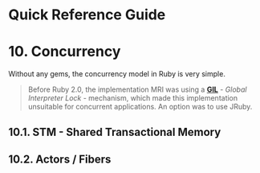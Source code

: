 Quick Reference Guide
=====================

# 10. Concurrency

Without any gems, the concurrency model in Ruby is very simple.

> Before Ruby 2.0, the implementation MRI was using a [**GIL**](http://en.wikipedia.org/wiki/Global_Interpreter_Lock) - _Global Interpreter Lock_ - mechanism, which made this implementation unsuitable for concurrent applications. An option was to use JRuby.

## 10.1. STM - Shared Transactional Memory

## 10.2. Actors / Fibers
